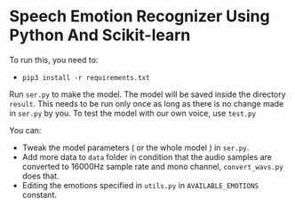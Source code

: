 # Speech Emotion Recognizer Using Python And Scikit-learn
To run this, you need to:
- `pip3 install -r requirements.txt`


Run `ser.py` to make the model. The model will be saved inside the directory `result`. This needs to be run only once as long as there is no change made in `ser.py` by you.
To test the model with our own voice, use `test.py`

You can:
- Tweak the model parameters ( or the whole model ) in `ser.py`.
- Add more data to `data` folder in condition that the audio samples are converted to 16000Hz sample rate and mono channel, `convert_wavs.py` does that.
- Editing the emotions specified in `utils.py` in `AVAILABLE_EMOTIONS` constant.
